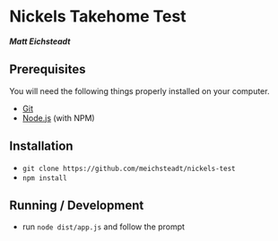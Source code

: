 # Nickels Takehome Test

_**Matt Eichsteadt**_

## Prerequisites

You will need the following things properly installed on your computer.

* [Git](http://git-scm.com/)
* [Node.js](http://nodejs.org/) (with NPM)

## Installation

* `git clone https://github.com/meichsteadt/nickels-test`
* `npm install`

## Running / Development

* run `node dist/app.js` and follow the prompt